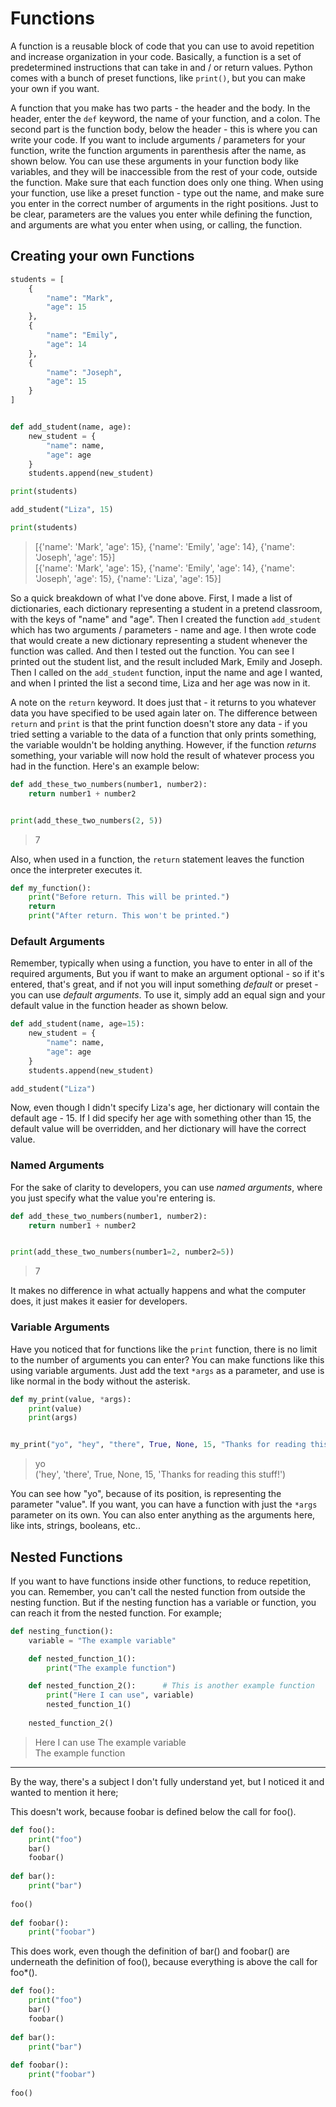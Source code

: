 # Functions

A function is a reusable block of code that you can use to avoid repetition and increase organization in your code. Basically, a function is a set of predetermined instructions that can take in and / or return values. Python comes with a bunch of preset functions, like `print()`, but you can make your own if you want.

A function that you make has two parts - the header and the body. In the header, enter the `def` keyword, the name of your function, and a colon. The second part is the function body, below the header - this is where you can write your code.  If you want to include arguments / parameters for your function, write the function arguments in parenthesis after the name, as shown below. You can use these arguments in your function body like variables, and they will be inaccessible from the rest of your code, outside the function. Make sure that each function does only one thing. When using your function, use like a preset function - type out the name, and make sure you enter in the correct number of arguments in the right positions. Just to be clear, parameters are the values you enter while defining the function, and arguments are what you enter when using, or calling, the function.
## Creating your own Functions
```python
students = [
    {
        "name": "Mark",
        "age": 15
    },
    {
        "name": "Emily",
        "age": 14
    },
    {
        "name": "Joseph",
        "age": 15
    }
]


def add_student(name, age):
    new_student = {
        "name": name,
        "age": age
    }
    students.append(new_student)

print(students)

add_student("Liza", 15)

print(students)
```
>[{'name': 'Mark', 'age': 15}, {'name': 'Emily', 'age': 14}, {'name': 'Joseph', 'age': 15}] \
[{'name': 'Mark', 'age': 15}, {'name': 'Emily', 'age': 14}, {'name': 'Joseph', 'age': 15}, {'name': 'Liza', 'age': 15}]

So a quick breakdown of what I've done above. First, I made a list of dictionaries, each dictionary representing a student in a pretend classroom, with the keys of "name" and "age". Then I created the function `add_student` which has two arguments / parameters - name and age. I then wrote code that would create a new dictionary representing a student whenever the function was called. And then I tested out the function. You can see I printed out the student list, and the result included Mark, Emily and Joseph. Then I called on the `add_student` function, input the name and age I wanted, and when I printed the list a second time, Liza and her age was now in it. 


A note on the `return` keyword. It does just that - it returns to you whatever data you have specified to be used again later on. The difference between `return` and `print` is that the print function doesn't store any data - if you tried setting a variable to the data of a function that only prints something, the variable wouldn't be holding anything. However, if the function *returns* something, your variable will now hold the result of whatever process you had in the function. Here's an example below:

```python
def add_these_two_numbers(number1, number2):
    return number1 + number2


print(add_these_two_numbers(2, 5))
```
>7

Also, when used in a function, the `return` statement leaves the function once the interpreter executes it. 

```python
def my_function():
    print("Before return. This will be printed.")
    return
    print("After return. This won't be printed.")

```

### Default Arguments

Remember, typically when using a function, you have to enter in all of the required arguments, But you if want to make an argument optional - so if it's entered, that's great, and if not you will input something *default* or preset - you can use *default arguments*. To use it, simply add an equal sign and your default value in the function header as shown below.
```python
def add_student(name, age=15):
    new_student = {
        "name": name,
        "age": age
    }
    students.append(new_student)

add_student("Liza")
```

Now, even though I didn't specify Liza's age, her dictionary will contain the default age - 15. If I did specify her age with something other than 15, the default value will be overridden, and her dictionary will have the correct value. 

### Named Arguments

For the sake of clarity to developers, you can use *named arguments*, where you just specify what the value you're entering is. 

```python
def add_these_two_numbers(number1, number2):
    return number1 + number2


print(add_these_two_numbers(number1=2, number2=5))
```
>7

It makes no difference in what actually happens and what the computer does, it just makes it easier for developers. 

### Variable Arguments

Have you noticed that for functions like the `print` function, there is no limit to the number of arguments you can enter? You can make functions like this using variable arguments. Just add the text `*args` as a parameter, and use is like normal in the body without the asterisk.

```python
def my_print(value, *args):
    print(value)
    print(args)


my_print("yo", "hey", "there", True, None, 15, "Thanks for reading this stuff!")
```
>yo \
('hey', 'there', True, None, 15, 'Thanks for reading this stuff!') 

You can see how "yo", because of its position, is representing the parameter "value". If you want, you can have a function with just the  `*args` parameter on its own. You can also enter anything as the arguments here, like ints, strings, booleans, etc..

## Nested Functions

If you want to have functions inside other functions, to reduce repetition, you can. Remember, you can't call the nested function from outside the nesting function. But if the nesting function has a variable or function, you can reach it from the nested function. For example;

```python
def nesting_function():
    variable = "The example variable"

    def nested_function_1():
        print("The example function")

    def nested_function_2():      # This is another example function
        print("Here I can use", variable)
        nested_function_1()
        
    nested_function_2()
```
>Here I can use The example variable\
The example function


---

By the way, there's a subject I don't fully understand yet, but I noticed it and wanted to mention it here;

This doesn't work, because foobar is defined below the call for foo().
```python
def foo():
    print("foo")
    bar()
    foobar()
    
def bar():
    print("bar")
    
foo()
    
def foobar():
    print("foobar")
```

This does work, even though the definition of bar() and foobar() are underneath the definition of foo(), because everything is above the call for foo*().

```python
def foo():
    print("foo")
    bar()
    foobar()
    
def bar():
    print("bar")
    
def foobar():
    print("foobar")
    
foo()
```
